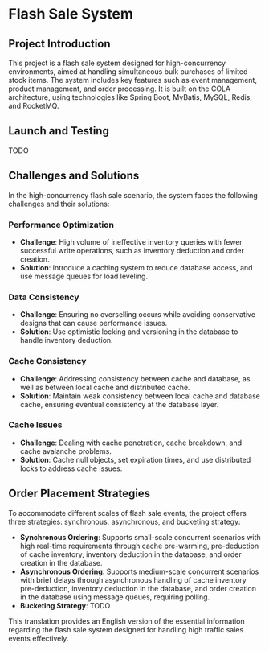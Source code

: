 # Flash Sale System

## Project Introduction

This project is a flash sale system designed for high-concurrency environments, aimed at handling simultaneous bulk
purchases of limited-stock items. The system includes key features such as event management, product management, and
order processing. It is built on the COLA architecture, using technologies like Spring Boot, MyBatis, MySQL, Redis, and
RocketMQ.

## Launch and Testing

TODO

## Challenges and Solutions

In the high-concurrency flash sale scenario, the system faces the following challenges and their solutions:

### Performance Optimization

- **Challenge**: High volume of ineffective inventory queries with fewer successful write operations, such as inventory
  deduction and order creation.
- **Solution**: Introduce a caching system to reduce database access, and use message queues for load leveling.

### Data Consistency

- **Challenge**: Ensuring no overselling occurs while avoiding conservative designs that can cause performance issues.
- **Solution**: Use optimistic locking and versioning in the database to handle inventory deduction.

### Cache Consistency

- **Challenge**: Addressing consistency between cache and database, as well as between local cache and distributed
  cache.
- **Solution**: Maintain weak consistency between local cache and database cache, ensuring eventual consistency at the
  database layer.

### Cache Issues

- **Challenge**: Dealing with cache penetration, cache breakdown, and cache avalanche problems.
- **Solution**: Cache null objects, set expiration times, and use distributed locks to address cache issues.

## Order Placement Strategies

To accommodate different scales of flash sale events, the project offers three strategies: synchronous,
asynchronous, and bucketing strategy:

- **Synchronous Ordering**: Supports small-scale concurrent scenarios with high real-time requirements through cache
  pre-warming, pre-deduction of cache inventory, inventory deduction in the database, and order creation in the
  database.
- **Asynchronous Ordering**: Supports medium-scale concurrent scenarios with brief delays through asynchronous handling
  of cache inventory pre-deduction, inventory deduction in the database, and order creation in the database using
  message queues, requiring polling.
- **Bucketing Strategy**: TODO

This translation provides an English version of the essential information regarding the flash sale system designed for
handling high traffic sales events effectively.
